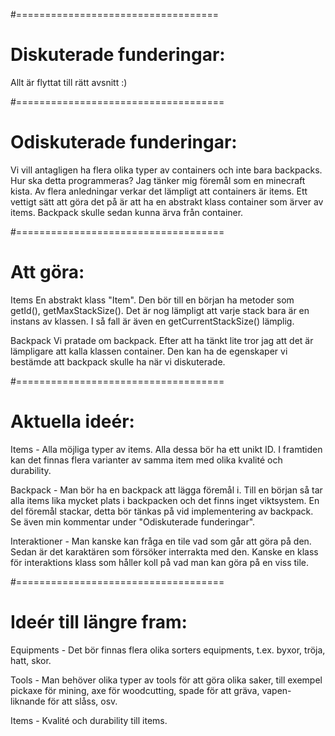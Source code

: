 #===================================
# Diskuterade funderingar:
Allt är flyttat till rätt avsnitt :)

#====================================
# Odiskuterade funderingar:
Vi vill antagligen ha flera olika typer av containers och inte bara backpacks. Hur ska detta programmeras?
Jag tänker mig föremål som en minecraft kista. Av flera anledningar verkar det lämpligt att containers är items. 
Ett vettigt sätt att göra det på är att ha en abstrakt klass container som ärver av items. 
Backpack skulle sedan kunna ärva från container. 

#====================================
# Att göra:
Items
En abstrakt klass "Item". Den bör till en början ha metoder som getId(), getMaxStackSize(). 
Det är nog lämpligt att varje stack bara är en instans av klassen. I så fall är även en getCurrentStackSize() lämplig. 

Backpack
Vi pratade om backpack. Efter att ha tänkt lite tror jag att det är lämpligare att kalla klassen container. Den kan ha
de egenskaper vi bestämde att backpack skulle ha när vi diskuterade. 

#====================================
# Aktuella ideér:
Items - Alla möjliga typer av items. Alla dessa bör ha ett unikt ID. I framtiden kan det finnas flera
varianter av samma item med olika kvalité och durability.  

Backpack - Man bör ha en backpack att lägga föremål i. Till en början så tar alla items
lika mycket plats i backpacken och det finns inget viktsystem. En del föremål stackar,
detta bör tänkas på vid implementering av backpack. Se även min kommentar under "Odiskuterade funderingar". 

Interaktioner - Man kanske kan fråga en tile vad som går att göra på den. Sedan är det karaktären som försöker interrakta med den. 
Kanske en klass för interaktions klass som håller koll på vad man kan göra på en viss tile. 

#====================================
# Ideér till längre fram: 
Equipments - Det bör finnas flera olika sorters equipments, t.ex. byxor, tröja, hatt, skor. 

Tools - Man behöver olika typer av tools för att göra olika saker, till exempel pickaxe för mining, axe för woodcutting,
spade för att gräva, vapen-liknande för att slåss, osv. 

Items - Kvalité och durability till items.